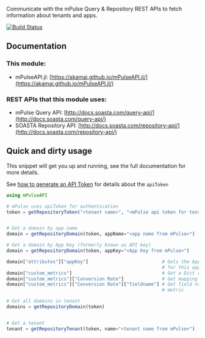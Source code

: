 Communicate with the mPulse Query & Repository REST APIs to fetch information about tenants and apps.

[![Build Status](https://travis-ci.org/akamai/mPulseAPI.jl.svg?branch=master)](https://travis-ci.org/akamai/mPulseAPI.jl)

## Documentation

### This module:
* mPulseAPI.jl: [https://akamai.github.io/mPulseAPI.jl/](https://akamai.github.io/mPulseAPI.jl/)

### REST APIs that this module uses:
* mPulse Query API: [http://docs.soasta.com/query-api/](http://docs.soasta.com/query-api/)
* SOASTA Repository API: [http://docs.soasta.com/repository-api/](http://docs.soasta.com/repository-api/)

## Quick and dirty usage
This snippet will get you up and running, see the full documentation for more details.

See [how to generate an API Token](/docs/src/apiToken.md) for details about the `apiToken`

```julia
using mPulseAPI

# mPulse uses apiToken for authentication
token = getRepositoryToken("<tenant name>", "<mPulse api token for tenant>")


# Get a domain by app name
domain = getRepositoryDomain(token, appName="<app name from mPulse>")

# Get a domain by App Key (formerly known as API key)
domain = getRepositoryDomain(token, appKey="<App Key from mPulse>")

domain["attributes"]["appKey"]                           # Gets the App Key (formerly known as API key)
                                                         # for this app
domain["custom_metrics"]                                 # Get a Dict of custom metrics
domain["custom_metrics"]["Conversion Rate"]              # Get mapping for Conversion Rate custom metric
domain["custom_metrics"]["Conversion Rate"]["fieldname"] # Get field name for Conversion Rate custom
                                                         # metric

# Get all domains in tenant
domains = getRepositoryDomain(token)


# Get a tenant
tenant = getRepositoryTenant(token, name="<tenant name from mPulse>")
```

